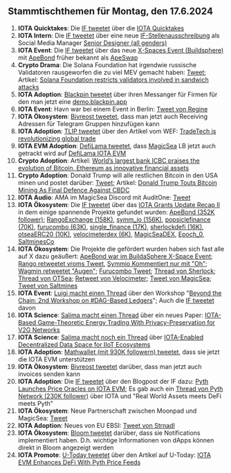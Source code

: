 ## Stammtischthemen für Montag, den 17.6.2024

1. **IOTA Quicktakes**: Die [IF tweetet](https://x.com/iota/status/1800094050038567091) über die [IOTA Quicktakes]()
2. **IOTA Intern**: Die [IF tweetet](https://x.com/iota/status/1800422724898045981) über eine neue [IF-Stellenausschreibung](https://www.iota.org/foundation/careers) als Social Media Manager [Senior Designer (all genders)](https://www.iota.org/foundation/careers)
3. **IOTA Event**: Die [IF tweetet](https://x.com/iota/status/1800452928588611783) über das neue [X-Spaces Event (Buildsphere)](https://x.com/i/spaces/1LyGBnqbgZMGN) mit [ApeBond](https://x.com/ApeBond) früher bekannt als [ApeSwap](https://apeswap.finance/)
4. **Crypto Drama**: Die Solana Foundation hat irgendwie russische Validatoren rausgeworfen die zu viel MEV gemacht haben: [Tweet](https://x.com/WuBlockchain/status/1800113995770462711); Artikel: [Solana Foundation restricts validators involved in sandwich attacks](https://cryptobriefing.com/solana-fnd-validator-mev-restrictions/)
5. **IOTA Adoption**: [Blackpin tweetet](https://x.com/BLACKPIN_GmbH/status/1800475305108459828) über ihren Messanger für Firmen für den man jetzt eine [demo.blackpin.app](https://demo.blackpin.app/)
6. **IOTA Event**: Havn war bei einem Event in Berlin: [Tweet von Regine](https://x.com/Energine/status/1800444014488965381)
7. **IOTA Ökosystem**: [Bivreost tweetet](https://x.com/bivreost/status/1800455771777536024), dass man jetzt auch Receiving Adressen für Telegram Gruppen hinzufügen kann
8. **IOTA Adoption**: [TLIP tweetet](https://x.com/TLIP_io/status/1800524466297934179) über den Artikel vom WEF: [TradeTech is revolutionizing global trade](https://www.weforum.org/impact/revolutionizing-global-trade-through-technological-transformation/)
9. **IOTA EVM Adoption**: [DefiLama tweetet](https://x.com/DefiLlama/status/1800579005348991021), dass [MagicSea](https://app.magicsea.finance/) LB jetzt auch getrackt wird auf [DefiLama IOTA EVM](https://defillama.com/chain/IOTA%20EVM)
10. **Crypto Adoption**: Artikel: [World’s largest bank ICBC praises the evolution of Bitcoin, Ethereum as innovative financial assets](https://cryptoslate.com/worlds-largest-bank-icbc-praises-the-evolution-of-bitcoin-ethereum-as-innovative-financial-assets/)
11. **Crypto Adoption**: Donald Trump will alle restlichen Bitcoin in den USA minen und postet darüber: [Tweet](https://x.com/thomas_fahrer/status/1800746533757108673); Artikel: [Donald Trump Touts Bitcoin Mining As Final Defence Against CBDC](https://watcher.guru/news/donald-trump-touts-bitcoin-mining-as-final-defence-against-cbdc)
12. **IOTA Audio**: AMA im MagicSea Discord mit AuditOne: [Tweet](https://x.com/MagicSeaDEX/status/1800770013562909123)
13. **IOTA Ökosystem**: Die [IF tweetet](https://x.com/iota/status/1800513320551670005) über das [IOTA Grants Update Recap II](https://blog.iota.org/iota-grants-update-recap-2/) in dem einige spannende Projekte gefundet wurden: [ApeBond (352K follower)](https://x.com/ApeBond); [RangoExchange (158K)](https://x.com/RangoExchange), [symm_io (156K)](https://x.com/symm_io), [popsiclefinance (70K)]([https://x.com/symm_io](https://x.com/PopsicleFinance)), [furucombo (63K)](https://x.com/furucombo), [single_finance (17K)](https://x.com/single_finance), [sherlockdefi (16K)](https://x.com/sherlockdefi), [otseaERC20 (10K)](https://x.com/otseaERC20), [velocimeterdex (6K)](https://x.com/VelocimeterDEX), [MagicSeaDEX](https://x.com/MagicSeaDEX), [Epoch_0](https://x.com/Epoch_0), [SaltminesCo](https://x.com/SaltminesCo)
14. **IOTA Ökosystem**: Die Projekte die gefördert wurden haben sich fast alle auf X dazu geäußert: [ApeBond war im BuildaSphere X-Space Event](https://x.com/iota/status/1800452928588611783); [Rango retweetet vroms Tweet](https://x.com/Vrom14286662/status/1800522730498134242), [Symmio Kommentiert nur mit "Oh"](https://x.com/symm_io/status/1800536741776118111); [Wagmin retweetet "Augen"](https://x.com/PopsicleFinance/status/1800516955415449737); [Furucombo Tweet](https://x.com/FurucomboDB/status/1800930879927456069); [Thread von Sherlock](https://x.com/sherlockdefi/status/1800663477796930043); [Thread von OTSea](https://x.com/otseaERC20/status/1800615580749484273); [Retweet von Velocimeter](https://x.com/VelocimeterDEX/status/1800616478921891867); [Tweet von MagicSea](https://x.com/MagicSeaDEX/status/1800622226212794521); [Tweet von Saltmines](https://x.com/SaltminesCo/status/1800697605149925671)
15. **IOTA Event**: [Luigi macht einen Thread](https://x.com/luigi_vigneri/status/1800555800446054652) über den Workshop "[Beyond the Chain: 2nd Workshop on #DAG-Based Ledgers](https://www.iota.org/foundation/beyond-chain)"; Auch die [IF tweetet](https://x.com/iota/status/1800793775519723855) davon
16. **IOTA Science**: [Salima macht einen Thread](https://x.com/Salimasbegum/status/1800524232515878940) über ein neues Paper: [IOTA-Based Game-Theoretic Energy Trading With Privacy-Preservation for V2G Networks](https://ieeexplore.ieee.org/abstract/document/10551491)
17. **IOTA Science**: [Salima macht noch ein Thread](https://x.com/Salimasbegum/status/1800981676111315177) über [IOTA-Enabled Decentralized Data Space for IIoT Ecosystems](https://idus.us.es/bitstream/handle/11441/160035/1/JNIC24_232.pdf?sequence=1)
18. **IOTA Adoption**: [Mathwallet (mit 930K followern) tweetet](https://x.com/MathWallet/status/1800811641438912908), dass sie jetzt die IOTA EVM unterstützen
19. **IOTA Ökosystem**: [Bivreost tweetet](https://x.com/bivreost/status/1800869557579718994) darüber, dass man jetzt auch invoices senden kann
20. **IOTA Adoption**: Die [IF tweetet](https://x.com/iota/status/1800875716969455993) über den Blogpost der IF dazu: [Pyth Launches Price Oracles on IOTA EVM](https://blog.iota.org/pyth-launches-on-iota-evm/); Es gab auch ein [Thread von Pyth Network (230K follower)](https://x.com/PythNetwork/status/1800877188545224899) über IOTA und "Real World Assets meets DeFi meets Pyth"
21. **IOTA Ökosystem**: Neue Partnerschaft zwischen Moonpad und MagicSea: [Tweet](https://x.com/MagicSeaDEX/status/1800875703766045065)
22. **IOTA Adoption**: Neues von EU EBSI: [Tweet von Strnadl](https://x.com/archimate/status/1801144534975263177)
23. **IOTA Ökosystem**: [Bloom tweetet](https://x.com/bloomwalletio/status/1800937925959463284) darüber, dass sie Notifications implementiert haben. D.h. wichtige Informationen von dApps können direkt in Bloom angezeigt werden
24. **IOTA Promote**: [U-Today tweetet](https://x.com/Utoday_en/status/1801162159352668280) über den Artikel auf U-Today: [IOTA EVM Enhances DeFi With Pyth Price Feeds](https://u.today/iota-evm-enhances-defi-with-pyth-price-feeds)
